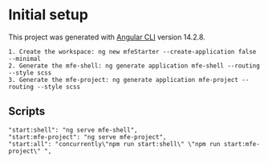 # Initial setup

This project was generated with [Angular CLI](https://github.com/angular/angular-cli) version 14.2.8.

    1. Create the workspace: ng new mfeStarter --create-application false --minimal
    2. Generate the mfe-shell: ng generate application mfe-shell --routing --style scss
    3. Generate the mfe-project: ng generate application mfe-project --routing --style scss

## Scripts
    "start:shell": "ng serve mfe-shell",
    "start:mfe-project": "ng serve mfe-project", 
    "start:all": "concurrently\"npm run start:shell\" \"npm run start:mfe-project\" ",

